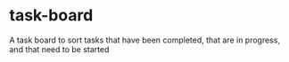 # task-board
A task board to sort tasks that have been completed, that are in progress, and that need to be started
